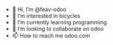 - 👋 Hi, I’m @feav-odoo
- 👀 I’m interested in bicycles
- 🌱 I’m currently learning programming
- 💞️ I’m looking to collaborate on odoo
- 📫 How to reach me odoo.com

<!---
feav-odoo/feav-odoo is a ✨ special ✨ repository because its `README.md` (this file) appears on your GitHub profile.
You can click the Preview link to take a look at your changes.
--->
